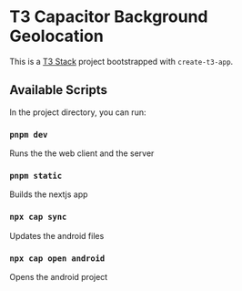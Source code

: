 # T3 Capacitor Background Geolocation

This is a [T3 Stack](https://create.t3.gg/) project bootstrapped with `create-t3-app`.

## Available Scripts

In the project directory, you can run:

### `pnpm dev`

Runs the the web client and the server

### `pnpm static`

Builds the nextjs app

### `npx cap sync`

Updates the android files

### `npx cap open android`

Opens the android project
